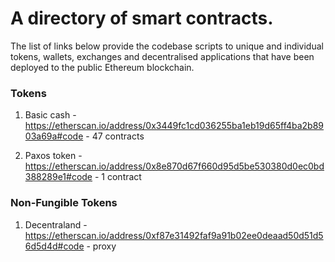 # A directory of smart contracts. 

The list of links below provide the codebase scripts to unique and individual tokens, wallets, exchanges and decentralised applications that have been deployed to the public Ethereum blockchain. 

### Tokens

1) Basic cash - https://etherscan.io/address/0x3449fc1cd036255ba1eb19d65ff4ba2b8903a69a#code - 47 contracts

2) Paxos token - https://etherscan.io/address/0x8e870d67f660d95d5be530380d0ec0bd388289e1#code -  1 contract

### Non-Fungible Tokens

1) Decentraland - https://etherscan.io/address/0xf87e31492faf9a91b02ee0deaad50d51d56d5d4d#code - proxy
